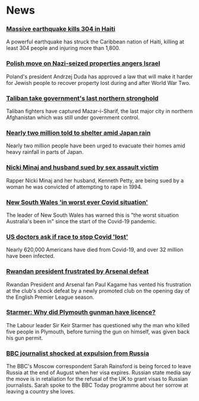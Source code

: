 # News
### [Massive earthquake kills 304 in Haiti](https://www.bbc.com/news/world-latin-america-58215631)
A powerful earthquake has struck the Caribbean nation of Haiti, killing at least 304 people and injuring more than 1,800.
### [Polish move on Nazi-seized properties angers Israel](https://www.bbc.com/news/world-europe-58218750)
Poland's president Andrzej Duda has approved a law that will make it harder for Jewish people to recover property lost during and after World War Two.  
### [Taliban take government's last northern stronghold](https://www.bbc.com/news/world-asia-58213848)
Taliban fighters have captured Mazar-i-Sharif, the last major city in northern Afghanistan which was still under government control.
### [Nearly two million told to shelter amid Japan rain](https://www.bbc.com/news/world-asia-58212803)
Nearly two million people have been urged to evacuate their homes amid heavy rainfall in parts of Japan.
### [Nicki Minaj and husband sued by sex assault victim](https://www.bbc.com/news/world-us-canada-58209403)
Rapper Nicki Minaj and her husband, Kenneth Petty, are being sued by a woman he was convicted of attempting to rape in 1994.
### [New South Wales 'in worst ever Covid situation'](https://www.bbc.com/news/world-australia-58170440)
The leader of New South Wales has warned this is "the worst situation Australia's been in" since the start of the Covid-19 pandemic.
### [US doctors ask if race to stop Covid 'lost'](https://www.bbc.com/news/world-us-canada-58208721)
Nearly 620,000 Americans have died from Covid-19, and over 32 million have been infected.
### [Rwandan president frustrated by Arsenal defeat](https://www.bbc.com/news/world-africa-58162403)
Rwandan President and Arsenal fan Paul Kagame has vented his frustration at the club's shock defeat by a newly promoted club on the opening day of the English Premier League season.
### [Starmer: Why did Plymouth gunman have licence?](https://www.bbc.com/news/uk-england-devon-58209726)
The Labour leader Sir Keir Starmer has questioned why the man who killed five people in Plymouth, before turning the gun on himself, was given back his gun permit.
### [BBC journalist shocked at expulsion from Russia](https://www.bbc.com/news/world-europe-58213845)
The BBC's Moscow correspondent Sarah Rainsford is being forced to leave Russia at the end of August when her visa expires. Russian state media say the move is in retaliation for the refusal of the UK to grant visas to Russian journalists. Sarah spoke to the BBC Today programme about her sorrow at leaving a country she loves. 

